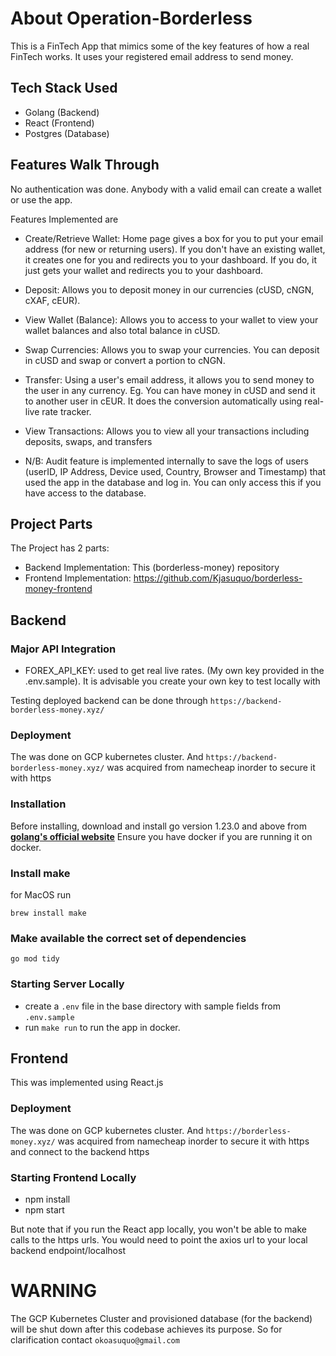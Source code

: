 # About Operation-Borderless
This is a FinTech App that mimics some of the key features of how a real FinTech works. It uses your registered email address to send money.

## Tech Stack Used
- Golang (Backend)
- React (Frontend)
- Postgres (Database) 

## Features Walk Through
No authentication was done. Anybody with a valid email can create a wallet or use the app. 

Features Implemented are
- Create/Retrieve Wallet: Home page gives a box for you to put your email address (for new or returning users). If you don't have an existing wallet, it creates one for you and redirects you to your dashboard. If you do, it just gets your wallet and redirects you to your dashboard.
- Deposit: Allows you to deposit money in our currencies (cUSD, cNGN, cXAF, cEUR).
- View Wallet (Balance): Allows you to access to your wallet to view your wallet balances and also total balance in cUSD.
- Swap Currencies: Allows you to swap your currencies. You can deposit in cUSD and swap or convert a portion to cNGN.
- Transfer: Using a user's email address, it allows you to send money to the user in any currency. Eg. You can have money in cUSD and send it to another user in cEUR. It does the conversion automatically using real-live rate tracker.
- View Transactions: Allows you to view all your transactions including deposits, swaps, and transfers

- N/B: Audit feature is implemented internally to save the logs of users (userID, IP Address, Device used, Country, Browser and Timestamp) that used the app in the database and log in. You can only access this if you have access to the database.


## Project Parts
The Project has 2 parts:
- Backend Implementation: This (borderless-money) repository
- Frontend Implementation: https://github.com/Kjasuquo/borderless-money-frontend

## Backend
### Major API Integration
- FOREX_API_KEY: used to get real live rates. (My own key provided in the .env.sample). It is advisable you create your own key to test locally with

Testing deployed backend can be done through `https://backend-borderless-money.xyz/`

### Deployment
The was done on GCP kubernetes cluster. And `https://backend-borderless-money.xyz/` was acquired from namecheap inorder to secure it with https

### Installation
Before installing, download and install go version 1.23.0 and above from **[golang's official website](https://go.dev/doc/install)**
Ensure you have docker if you are running it on docker.

### Install make 
for MacOS run

```brew install make```

### Make available the correct set of dependencies 
```go mod tidy``` 

### Starting Server Locally
- create a `.env` file in the base directory with sample fields from `.env.sample`
- run `make run` to run the app in docker.

## Frontend
This was implemented using React.js

### Deployment
The was done on GCP kubernetes cluster. And `https://borderless-money.xyz/` was acquired from namecheap inorder to secure it with https and connect to the backend https

### Starting Frontend Locally
- npm install
- npm start

But note that if you run the React app locally, you won't be able to make calls to the https urls. You would need to point the axios url to your local backend endpoint/localhost

# WARNING
The GCP Kubernetes Cluster and provisioned database (for the backend) will be shut down after this codebase achieves its purpose. So for clarification contact `okoasuquo@gmail.com` 
